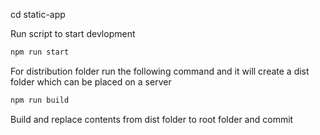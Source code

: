 cd static-app

Run script to start devlopment
```sh
npm run start
```

For distribution folder run the following command and it will create a dist folder which can be placed on a server
```sh
npm run build
```

Build and replace contents from dist folder to root folder  and commit